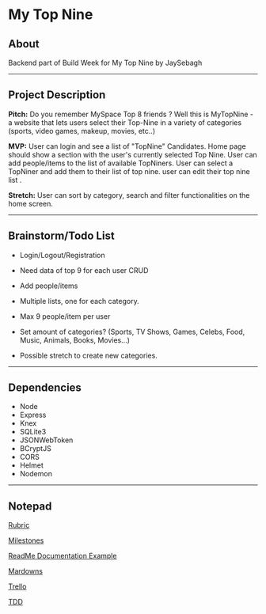# My Top Nine

## About

Backend part of Build Week for My Top Nine by JaySebagh

<hr>

## Project Description

__Pitch:__ Do you remember MySpace Top 8 friends ? Well this is MyTopNine - a website that lets users select their Top-Nine in a variety of categories (sports, video games, makeup, movies, etc..)

__MVP:__ User can login and see a list of "TopNine" Candidates. Home page should show a section with the user's currently selected Top Nine.  User can add people/items to the list of available TopNiners. User can select a TopNiner and add them to their list of top nine. user can edit their top nine list .

__Stretch:__ User can sort by category, search and filter functionalities on the home screen.

<hr>

## Brainstorm/Todo List

* Login/Logout/Registration

* Need data of top 9 for each user CRUD

* Add people/items

* Multiple lists, one for each category.

* Max 9 people/item per user

* Set amount of categories? (Sports, TV Shows, Games, Celebs, Food, Music, Animals, Books, Movies...)

* Possible stretch to create new categories.

<hr>

## Dependencies

* Node
* Express
* Knex
* SQLite3
* JSONWebToken
* BCryptJS
* CORS
* Helmet
* Nodemon

<hr>

## Notepad

[Rubric](https://docs.google.com/spreadsheets/d/1sFgvt8HtqNCw32YC8Wvrgrdb61oEWPTsBUrvOL3rAGQ/edit#gid=0)

[Milestones](https://www.notion.so/Build-week-Schedule-and-Daily-Milestones-7f0aca2ad598459fa4492fdac9881d5b)

[ReadMe Documentation Example](https://github.com/Lambda-School-Labs/labs9-workout-tracker/tree/master/server)

[Mardowns](https://github.com/adam-p/markdown-here/wiki/Markdown-Cheatsheet)

[Trello](https://trello.com/b/uZAEMDem/my-top-nine)

[TDD](https://docs.google.com/document/d/1ib9MHA7sSkaXzAhHGrm9olKB5sUizJljK2unnx5J6_I)